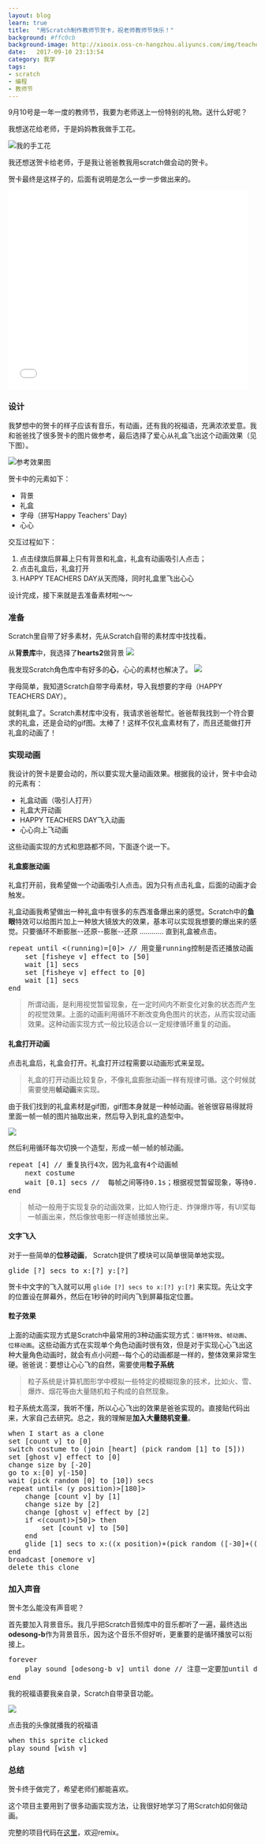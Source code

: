 ```yaml
---
layout: blog
learn: true
title:  "用Scratch制作教师节贺卡，祝老师教师节快乐！"
background: #ffc0cb
background-image: http://xiooix.oss-cn-hangzhou.aliyuncs.com/img/teachersday.png
date:   2017-09-10 23:13:54
category: 我学
tags:
- scratch
- 编程
- 教师节 
---
```


9月10号是一年一度的教师节，我要为老师送上一份特别的礼物。送什么好呢？

我想送花给老师，于是妈妈教我做手工花。

![我的手工花](http://xiooix.oss-cn-hangzhou.aliyuncs.com/img/learn_20170910_pic1.jpg)

我还想送贺卡给老师，于是我让爸爸教我用scratch做会动的贺卡。

贺卡最终是这样子的，后面有说明是怎么一步一步做出来的。

<iframe allowtransparency="true" width="485" height="402" src="//scratch.mit.edu/projects/embed/173550969/?autostart=false" frameborder="0" allowfullscreen></iframe>

### 设计

我梦想中的贺卡的样子应该有音乐，有动画，还有我的祝福语，充满浓浓爱意。我和爸爸找了很多贺卡的图片做参考，最后选择了爱心从礼盒飞出这个动画效果（见下图）。

![参考效果图](https://timgsa.baidu.com/timg?image&quality=80&size=b9999_10000&sec=1504942633513&di=615c8c069b84b08ab3ac29377ea58e35&imgtype=0&src=http%3A%2F%2Fimg02.tooopen.com%2Fimages%2F20140121%2Fsy_54605983789.jpg)

贺卡中的元素如下：

* 背景
* 礼盒
* 字母（拼写Happy Teachers' Day)
* 心心

交互过程如下：

1. 点击绿旗后屏幕上只有背景和礼盒，礼盒有动画吸引人点击；
2. 点击礼盒后，礼盒打开
3. HAPPY TEACHERS DAY从天而降，同时礼盒里飞出心心

设计完成，接下来就是去准备素材啦～～

### 准备

Scratch里自带了好多素材，先从Scratch自带的素材库中找找看。

从**背景库**中，我选择了**hearts2**做背景
![](http://xiooix.oss-cn-hangzhou.aliyuncs.com/img/teachersday_p1.jpg)

我发现Scratch角色库中有好多的**心**，心心的素材也解决了。
![](http://xiooix.oss-cn-hangzhou.aliyuncs.com/img/teachersday_p2.jpg)

字母简单，我知道Scratch自带字母素材，导入我想要的字母（HAPPY TEACHERS DAY）。

就剩礼盒了。Scratch素材库中没有，我请求爸爸帮忙。爸爸帮我找到一个符合要求的礼盒，还是会动的gif图。太棒了！这样不仅礼盒素材有了，而且还能做打开礼盒的动画了！

### 实现动画

我设计的贺卡是要会动的，所以要实现大量动画效果。根据我的设计，贺卡中会动的元素有：

* 礼盒动画（吸引人打开）
* 礼盒大开动画
* HAPPY TEACHERS DAY飞入动画
* 心心向上飞动画

这些动画实现的方式和思路都不同，下面逐个说一下。

#### 礼盒膨胀动画

礼盒打开前，我希望做一个动画吸引人点击。因为只有点击礼盒，后面的动画才会触发。

礼盒动画我希望做出一种礼盒中有很多的东西准备爆出来的感觉。Scratch中的**鱼眼**特效可以给图片加上一种放大镜放大的效果，基本可以实现我想要的爆出来的感觉。只要循环不断膨胀--还原--膨胀--还原 ………… 直到礼盒被点击。

<pre class='blocks'>
repeat until <(running)=[0]> // 用变量running控制是否还播放动画
	set [fisheye v] effect to [50]
	wait [1] secs
	set [fisheye v] effect to [0]
	wait [1] secs
end
</pre>

> 所谓动画，是利用视觉暂留现象，在一定时间内不断变化对象的状态而产生的视觉效果。上面的动画利用循环不断改变角色图片的状态，从而实现动画效果。这种动画实现方式一般比较适合以一定规律循环重复的动画。

#### 礼盒打开动画

点击礼盒后，礼盒会打开。礼盒打开过程需要以动画形式来呈现。

> 礼盒的打开动画比较复杂，不像礼盒膨胀动画一样有规律可循。这个时候就需要使用**帧动画**来实现。

由于我们找到的礼盒素材是gif图，gif图本身就是一种帧动画。爸爸很容易得就将里面一帧一帧的图片抽取出来，然后导入到礼盒的造型中。

![](
http://xiooix.oss-cn-hangzhou.aliyuncs.com/img/teachersday_pic3.jpg)

然后利用循环每次切换一个造型，形成一帧一帧的帧动画。

<pre class='blocks'>
repeat [4] // 重复执行4次，因为礼盒有4个动画帧
	next costume
	wait [0.1] secs //  每帧之间等待0.1s；根据视觉暂留现象，等待0.04s效果更佳
end
</pre>

> 帧动一般用于实现复杂的动画效果，比如人物行走、炸弹爆炸等，有UI奖每一帧画出来，然后像放电影一样逐帧播放出来。

#### 文字飞入

对于一些简单的**位移动画**， Scratch提供了模块可以简单很简单地实现。

<pre class='blocks'>
glide [?] secs to x:[?] y:[?]
</pre>

贺卡中文字的飞入就可以用 `glide [?] secs to x:[?] y:[?]` 来实现。先让文字的位置设在屏幕外，然后在1秒钟的时间内飞到屏幕指定位置。

#### 粒子效果

上面的动画实现方式是Scratch中最常用的3种动画实现方式：`循环特效`、`帧动画`、`位移动画`。这些动画方式在实现单个角色动画时很有效，但是对于实现心心飞出这种大量角色动画时，就会有点小问题--每个心的动画都是一样的，整体效果非常生硬。爸爸说：要想让心心飞的自然，需要使用**粒子系统**

> 粒子系统是计算机图形学中模拟一些特定的模糊现象的技术，比如火、雪、爆炸、烟花等由大量随机粒子构成的自然现象。

粒子系统太高深，我听不懂，所以心心飞出的效果是爸爸实现的。直接贴代码出来，大家自己去研究。总之，我的理解是**加入大量随机变量**。

<pre class='blocks'>
when I start as a clone
set [count v] to [0]
switch costume to (join [heart] (pick random [1] to [5]))
set [ghost v] effect to [0]
change size by [-20]
go to x:[0] y[-150]
wait (pick random [0] to [10]) secs
repeat until< (y position)>[180]>
	change [count v] by [1]
	change size by [2]
	change [ghost v] effect by [2]
	if <(count)>[50]> then
		set [count v] to [50]
	end
	glide [1] secs to x:((x position)+(pick random ([-30]+((count)*[-1])) to ([30]+((count)*[1])))) y:(((y position)+[20])+(pick random [5] to [15]))
end
broadcast [onemore v]
delete this clone
</pre>

### 加入声音

贺卡怎么能没有声音呢？

首先要加入背景音乐。我几乎把Scratch音频库中的音乐都听了一遍，最终选出 **odesong-b**作为背景音乐，因为这个音乐不但好听，更重要的是循环播放可以衔接上。

<pre class='blocks'>
forever
	play sound [odesong-b v] until done // 注意一定要加until done，否则播不出来。为什么？自己去想。
end
</pre>

我的祝福语要我亲自录，Scratch自带录音功能。

![](
http://xiooix.oss-cn-hangzhou.aliyuncs.com/img/teachersday_pic4.jpg)

点击我的头像就播我的祝福语

<pre class='blocks'>
when this sprite clicked
play sound [wish v]
</pre>

### 总结

贺卡终于做完了，希望老师们都能喜欢。

这个项目主要用到了很多动画实现方法，让我很好地学习了用Scratch如何做动画。

完整的项目代码在[这里](https://scratch.mit.edu/projects/173550969/)，欢迎remix。


